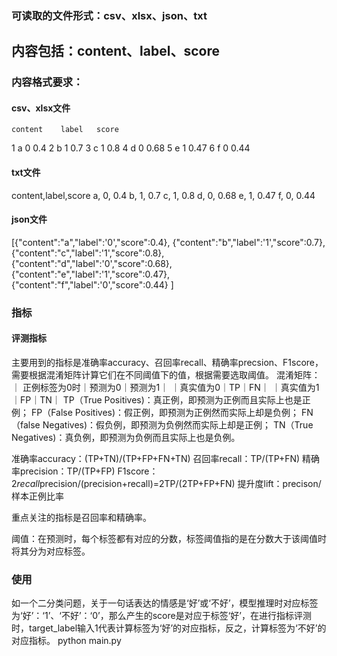 ### 可读取的文件形式：csv、xlsx、json、txt
## 内容包括：content、label、score

### 内容格式要求：
#### csv、xlsx文件
	﻿content	label	score
1	a	0	0.4
2	b	1	0.7
3	c	1	0.8
4	d	0	0.68
5	e	1	0.47
6	f	0	0.44


#### txt文件
content,label,score
a,	0,	0.4
b,	1,	0.7
c,	1,	0.8
d,	0,	0.68
e,	1,	0.47
f,	0,	0.44

#### json文件
[{"content":"a","label":'0',"score":0.4},
 {"content":"b","label":'1',"score":0.7},
 {"content":"c","label":'1',"score":0.8},
 {"content":"d","label":'0',"score":0.68},
 {"content":"e","label":'1',"score":0.47},
 {"content":"f","label":'0',"score":0.44}
 ]
### 指标
#### 评测指标
主要用到的指标是准确率accuracy、召回率recall、精确率precsion、F1score，需要根据混淆矩阵计算它们在不同阈值下的值，根据需要选取阈值。
混淆矩阵：
｜ 正例标签为0时｜预测为0｜预测为1｜
｜真实值为0｜TP｜FN｜
｜真实值为1｜FP｜TN｜
TP（True Positives)：真正例，即预测为正例而且实际上也是正例；
FP（False Positives)：假正例，即预测为正例然而实际上却是负例；
FN（false Negatives)：假负例，即预测为负例然而实际上却是正例；
TN（True Negatives)：真负例，即预测为负例而且实际上也是负例。

准确率accuracy：(TP+TN)/(TP+FP+FN+TN)
召回率recall：TP/(TP+FN)
精确率precision：TP/(TP+FP)
F1score：2*recall*precision/(precision+recall)=2TP/(2TP+FP+FN)
提升度lift：precison/样本正例比率

重点关注的指标是召回率和精确率。

阈值：在预测时，每个标签都有对应的分数，标签阈值指的是在分数大于该阈值时将其分为对应标签。

### 使用
如一个二分类问题，关于一句话表达的情感是‘好’或‘不好’，模型推理时对应标签为‘好’：‘1’、‘不好’：‘0’，那么产生的score是对应于标签‘好’，在进行指标评测时，target_label输入1代表计算标签为‘好’的对应指标，反之，计算标签为‘不好’的对应指标。
python main.py
